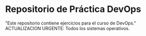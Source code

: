 # Repositorio de Práctica DevOps
"Este repositorio contiene ejercicios para el curso de DevOps."
ACTUALIZACION URGENTE: Todos los sistemas operativos.
